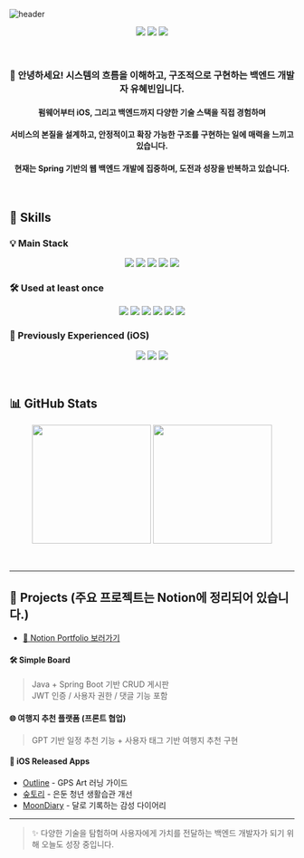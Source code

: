 ![header](https://capsule-render.vercel.app/api?type=Rounded&color=0:f794a4,100:fdd6bd&height=270&section=header&text=Hyebin's%20Github&fontSize=70&fontColor=fff&animation=twinkling)

<p align="center">
  <a href="https://codingga-dingga.tistory.com/" target="_blank"><img src="https://img.shields.io/badge/Blog-ff7eb3?style=flat-square&logo=Tistory&logoColor=white"/></a>
  <a href="mailto:hyebin218@naver.com" target="_blank"><img src="https://img.shields.io/badge/hyebin218@naver.com-ff758c?style=flat-square&logo=Gmail&logoColor=white"/></a>
  <a href="https://hyebin218.notion.site/about-hyebin?pvs=4" target="_blank"><img src="https://img.shields.io/badge/About_Hyebin-ff7eb3?style=flat-square&logo=GitHub%20Sponsors&logoColor=white"/></a>
</p>

<br>

<h3 align="center"> 👋 안녕하세요! 시스템의 흐름을 이해하고, 구조적으로 구현하는 백엔드 개발자 유혜빈입니다. </h3>
<h4 align="center">펌웨어부터 iOS, 그리고 백엔드까지 다양한 기술 스택을 직접 경험하며</h4>
<h4 align="center"><strong>서비스의 본질을 설계하고, 안정적이고 확장 가능한 구조를 구현하는 일</strong>에 매력을 느끼고 있습니다.</h4>
<h4 align="center">현재는 Spring 기반의 웹 백엔드 개발에 집중하며, 도전과 성장을 반복하고 있습니다.</h4>

<br>

## 💪 Skills

### 💡 Main Stack
<p align="center">
  <img src="https://img.shields.io/badge/Java-007396?style=for-the-badge&logo=openjdk&logoColor=white"/>  
  <img src="https://img.shields.io/badge/SpringBoot-6DB33F?style=for-the-badge&logo=springboot&logoColor=white"/>  
  <img src="https://img.shields.io/badge/MySQL-4479A1?style=for-the-badge&logo=MySQL&logoColor=white"/>  
  <img src="https://img.shields.io/badge/JPA-FF6F61?style=for-the-badge&logo=Hibernate&logoColor=white"/>  
  <img src="https://img.shields.io/badge/REST API-005571?style=for-the-badge"/>  
</p>

### 🛠 Used at least once
<p align="center">
  <img src="https://img.shields.io/badge/GitHub-181717?style=flat-square&logo=GitHub&logoColor=white"/>  
  <img src="https://img.shields.io/badge/AWS EC2-232F3E?style=flat-square&logo=Amazon-AWS&logoColor=white"/>  
  <img src="https://img.shields.io/badge/Linux-FCC624?style=flat-square&logo=Linux&logoColor=white"/>  
  <img src="https://img.shields.io/badge/Postman-FF6C37?style=flat-square&logo=postman&logoColor=white"/>  
  <img src="https://img.shields.io/badge/Thymeleaf-005F0F?style=flat-square&logo=Thymeleaf&logoColor=white"/>  
  <img src="https://img.shields.io/badge/React-61DAFB?style=flat-square&logo=React&logoColor=white"/>  
</p>

### 📱 Previously Experienced (iOS)
<p align="center">
  <img src="https://img.shields.io/badge/iOS-000?style=for-the-badge&logo=Apple&logoColor=white"/>  
  <img src="https://img.shields.io/badge/Swift-F05138?style=for-the-badge&logo=Swift&logoColor=white"/>  
  <img src="https://img.shields.io/badge/Firebase-FFCA28?style=for-the-badge&logo=Firebase&logoColor=white"/>  
</p>

<br>

## 📊 GitHub Stats
<div align="center">
  <img height="210" src="https://github-readme-stats.vercel.app/api?username=yoohyebin&show_icons=true&include_all_commits=true&hide_border=true&bg_color=50,fbb1bd,FDE1F4&title_color=ff758c&text_color=fff&icon_color=ff758c">
  <img height="210" src="https://github-readme-stats.vercel.app/api/top-langs/?username=yoohyebin&layout=compact&hide_border=true&bg_color=50,FDE1F4,fbb1bd&title_color=ff758c&text_color=fff">
</div>

<br><hr>

## 🧩 Projects (주요 프로젝트는 Notion에 정리되어 있습니다.)
- [📝 Notion Portfolio 보러가기](https://hyebin218.notion.site/about-hyebin?pvs=4)

#### 🛠️ Simple Board
> Java + Spring Boot 기반 CRUD 게시판  
> JWT 인증 / 사용자 권한 / 댓글 기능 포함  

#### 🌐 여행지 추천 플랫폼 (프론트 협업)
> GPT 기반 일정 추천 기능 + 사용자 태그 기반 여행지 추천 구현

#### 🍎 iOS Released Apps
- [Outline](https://apps.apple.com/kr/app/outline-%EC%95%84%EC%9B%83%EB%9D%BC%EC%9D%B8-gps-art-%EC%95%B1/id6471041315) - GPS Art 러닝 가이드  
- [숲토리](https://apps.apple.com/kr/app/%EC%88%B2%ED%86%A0%EB%A6%AC/id6502944860) - 은둔 청년 생활습관 개선  
- [MoonDiary](https://apps.apple.com/kr/app/moondiary/id6464289799) - 달로 기록하는 감성 다이어리

---

> ✨ 다양한 기술을 탐험하며 사용자에게 가치를 전달하는 백엔드 개발자가 되기 위해 오늘도 성장 중입니다.
